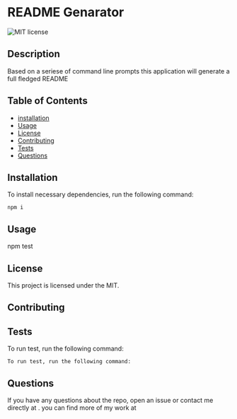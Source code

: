 # README Genarator
  ![MIT license](https://img.shields.io/badge/license-MIT-blue)
  ## Description 
  
  Based on a seriese of command line prompts this application will generate a full fledged README

  ## Table of Contents
  * [installation](#installation)
  * [Usage](#usage)
  * [License](#license)
  * [Contributing](#contributing)
  * [Tests](#tests)
  * [Questions](#questions)
  
  ## Installation
  To install necessary dependencies, run the following command:
  ```
  npm i
  ```
  ## Usage
  npm test

  ## License
  This project is licensed under the MIT.

  ## Contributing
  

  ## Tests
  To run test, run the following command:
  ```
  To run test, run the following command:
  ```

  ## Questions
  If you have any questions about the repo, open an issue or contact me directly at . you can find more of my work at [](https://github.com/)
